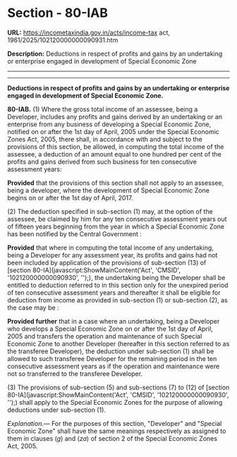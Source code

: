 # Section - 80-IAB

**URL:** https://incometaxindia.gov.in/acts/income-tax act, 1961/2025/102120000000090931.htm

**Description:** Deductions in respect of profits and gains by an undertaking or enterprise engaged in development of Special Economic Zone

---

****

**Deductions in respect of profits and gains by an undertaking or enterprise engaged in development of Special Economic Zone.**

**80-IAB.** (1) Where the gross total income of an assessee, being a Developer, includes any profits and gains derived by an undertaking or an enterprise from any business of developing a Special Economic Zone, notified on or after the 1st day of April, 2005 under the Special Economic Zones Act, 2005, there shall, in accordance with and subject to the provisions of this section, be allowed, in computing the total income of the assessee, a deduction of an amount equal to one hundred per cent of the profits and gains derived from such business for ten consecutive assessment years:

**Provided** that the provisions of this section shall not apply to an assessee, being a developer, where the development of Special Economic Zone begins on or after the 1st day of April, 2017.

(2) The deduction specified in sub-section (1) may, at the option of the assessee, be claimed by him for any ten consecutive assessment years out of fifteen years beginning from the year in which a Special Economic Zone has been notified by the Central Government :

**Provided** that where in computing the total income of any undertaking, being a Developer for any assessment year, its profits and gains had not been included by application of the provisions of sub-section (13) of [section 80-IA](javascript:ShowMainContent\('Act', 'CMSID', '102120000000090930', ''\);), the undertaking being the Developer shall be entitled to deduction referred to in this section only for the unexpired period of ten consecutive assessment years and thereafter it shall be eligible for deduction from income as provided in sub-section (1) or sub-section (2), as the case may be :

**Provided further** that in a case where an undertaking, being a Developer who develops a Special Economic Zone on or after the 1st day of April, 2005 and transfers the operation and maintenance of such Special Economic Zone to another Developer (hereafter in this section referred to as the transferee Developer), the deduction under sub-section (1) shall be allowed to such transferee Developer for the remaining period in the ten consecutive assessment years as if the operation and maintenance were not so transferred to the transferee Developer.

(3) The provisions of sub-section (5) and sub-sections (7) to (12) of [section 80-IA](javascript:ShowMainContent\('Act', 'CMSID', '102120000000090930', ''\);) shall apply to the Special Economic Zones for the purpose of allowing deductions under sub-section (1).

_Explanation.—_ For the purposes of this section, "Developer" and "Special Economic Zone" shall have the same meanings respectively as assigned to them in clauses (_g_) and (_za_) of section 2 of the Special Economic Zones Act, 2005.